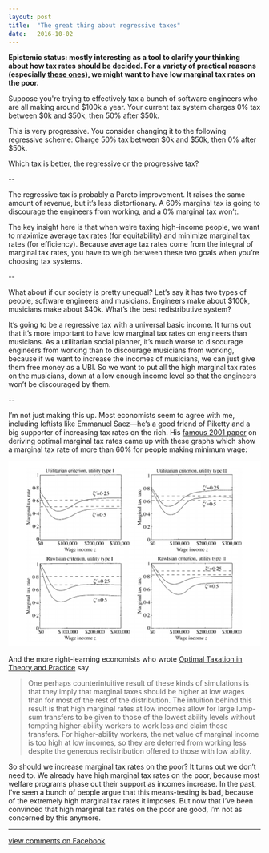 ```yaml
---
layout: post
title:  "The great thing about regressive taxes"
date:   2016-10-02
---
```


**Epistemic status: mostly interesting as a tool to clarify your thinking about how tax rates should be decided. For a variety of practical reasons (especially [these ones](https://www.facebook.com/bshlgrs/posts/10208748763091175?comment_id=10208748871013873&comment_tracking=%7B%22tn%22%3A%22R2%22%7D)), we might want to have low marginal tax rates on the poor.**

Suppose you're trying to effectively tax a bunch of software engineers who are all making around $100k a year.  Your current tax system charges 0% tax between $0k and $50k, then 50% after $50k.

This is very progressive. You consider changing it to the following regressive scheme: Charge 50% tax between $0k and $50k, then 0% after $50k.

Which tax is better, the regressive or the progressive tax?

--

The regressive tax is probably a Pareto improvement. It raises the same amount of revenue, but it’s less distortionary. A 60% marginal tax is going to discourage the engineers from working, and a 0% marginal tax won’t.

The key insight here is that when we’re taxing high-income people, we want to maximize average tax rates (for equitability) and minimize marginal tax rates (for efficiency). Because average tax rates come from the integral of marginal tax rates, you have to weigh between these two goals when you’re choosing tax systems.

--

What about if our society is pretty unequal? Let’s say it has two types of people, software engineers and musicians. Engineers make about $100k, musicians make about $40k. What’s the best redistributive system?

It’s going to be a regressive tax with a universal basic income. It turns out that it’s more important to have low marginal tax rates on engineers than musicians. As a utilitarian social planner, it’s much worse to discourage engineers from working than to discourage musicians from working, because if we want to increase the incomes of musicians, we can just give them free money as a UBI. So we want to put all the high marginal tax rates on the musicians, down at a low enough income level so that the engineers won’t be discouraged by them.

--

I’m not just making this up. Most economists seem to agree with me, including leftists like Emmanuel Saez—he’s a good friend of Piketty and a big supporter of increasing tax rates on the rich. His [famous 2001 paper](https://eml.berkeley.edu/~saez/derive.pdf) on deriving optimal marginal tax rates came up with these graphs which show a marginal tax rate of more than 60% for people making minimum wage:

![Saez graph of marginal tax rates](/img/saez_marginal_rates.png)

And the more right-learning economists who wrote [Optimal Taxation in Theory and Practice](https://dash.harvard.edu/bitstream/handle/1/4263739/Mankiw_OptimalTaxationTheory.pdf?sequence=2) say

> One perhaps counterintuitive result of these kinds of simulations is that they imply that marginal taxes should be higher at low wages than for most of the rest of the distribution. The intuition behind this result is that high marginal rates at low incomes allow for large lump-sum transfers to be given to those of the lowest ability levels without tempting higher-ability workers to work less and claim those transfers. For higher-ability workers, the net value of marginal income is too high at low incomes, so they are deterred from working less despite the generous redistribution offered to those with low ability.

So should we increase marginal tax rates on the poor? It turns out we don’t need to. We already have high marginal tax rates on the poor, because most welfare programs phase out their support as incomes increase. In the past, I’ve seen a bunch of people argue that this means-testing is bad, because of the extremely high marginal tax rates it imposes. But now that I’ve been convinced that high marginal tax rates on the poor are good, I’m not as concerned by this anymore.

----

[view comments on Facebook](https://www.facebook.com/bshlgrs/posts/10208748763091175)
